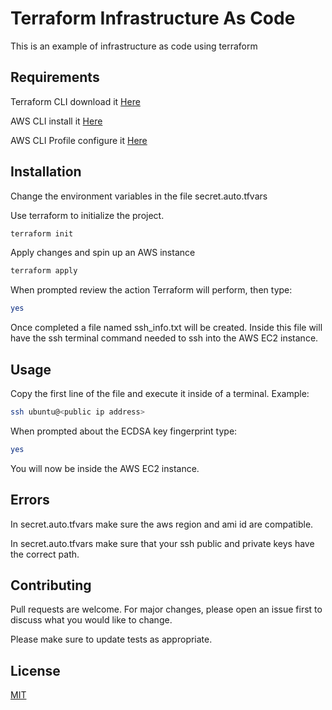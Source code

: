 # Terraform Infrastructure As Code

This is an example of infrastructure as code using terraform

## Requirements

Terraform CLI download it [Here](https://www.terraform.io/downloads.html)

AWS CLI install it [Here](https://docs.aws.amazon.com/cli/latest/userguide/install-cliv2.html)

AWS CLI Profile configure it [Here](https://docs.aws.amazon.com/cli/latest/userguide/cli-configure-quickstart.html)


## Installation

Change the environment variables in the file secret.auto.tfvars

Use terraform to initialize the project.

```bash
terraform init
```

Apply changes and spin up an AWS instance

```bash
terraform apply
```
When prompted review the action Terraform will perform, then type:
```bash
yes
```

Once completed a file named ssh_info.txt will be created. Inside this file will have the ssh terminal command needed to ssh into the AWS EC2 instance.

## Usage

Copy the first line of the file and execute it inside of a terminal. 
Example:
```bash
ssh ubuntu@<public ip address>
```
When prompted about the ECDSA key fingerprint type:
```bash
yes
```

You will now be inside the AWS EC2 instance.

## Errors

In secret.auto.tfvars make sure the aws region and ami id are compatible.

In secret.auto.tfvars make sure that your ssh public and private keys have the correct path.


## Contributing
Pull requests are welcome. For major changes, please open an issue first to discuss what you would like to change.

Please make sure to update tests as appropriate.

## License
[MIT](https://choosealicense.com/licenses/mit/)